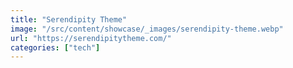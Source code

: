```yaml
---
title: "Serendipity Theme"
image: "/src/content/showcase/_images/serendipity-theme.webp"
url: "https://serendipitytheme.com/"
categories: ["tech"]
---
```

